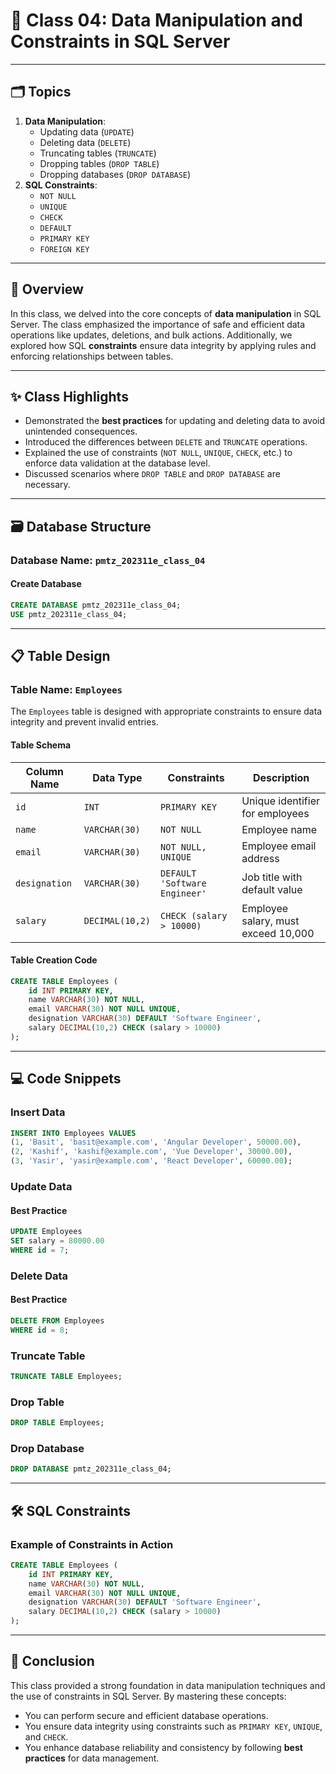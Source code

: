 # 📘 **Class 04: Data Manipulation and Constraints in SQL Server**

---

## 🗂️ **Topics**
1. **Data Manipulation**:
   - Updating data (`UPDATE`)
   - Deleting data (`DELETE`)
   - Truncating tables (`TRUNCATE`)
   - Dropping tables (`DROP TABLE`)
   - Dropping databases (`DROP DATABASE`)
2. **SQL Constraints**:
   - `NOT NULL`
   - `UNIQUE`
   - `CHECK`
   - `DEFAULT`
   - `PRIMARY KEY`
   - `FOREIGN KEY`

---

## 🌟 **Overview**
In this class, we delved into the core concepts of **data manipulation** in SQL Server. The class emphasized the importance of safe and efficient data operations like updates, deletions, and bulk actions. Additionally, we explored how SQL **constraints** ensure data integrity by applying rules and enforcing relationships between tables.

---

## ✨ **Class Highlights**
- Demonstrated the **best practices** for updating and deleting data to avoid unintended consequences.
- Introduced the differences between `DELETE` and `TRUNCATE` operations.
- Explained the use of constraints (`NOT NULL`, `UNIQUE`, `CHECK`, etc.) to enforce data validation at the database level.
- Discussed scenarios where `DROP TABLE` and `DROP DATABASE` are necessary.

---

## 🗃️ **Database Structure**
### Database Name: `pmtz_202311e_class_04`

#### Create Database
```sql
CREATE DATABASE pmtz_202311e_class_04;
USE pmtz_202311e_class_04;
```

---

## 📋 **Table Design**
### Table Name: `Employees`
The `Employees` table is designed with appropriate constraints to ensure data integrity and prevent invalid entries.

#### Table Schema
| Column Name | Data Type  | Constraints                  | Description                        |
|-------------|------------|------------------------------|------------------------------------|
| `id`        | `INT`      | `PRIMARY KEY`                | Unique identifier for employees   |
| `name`      | `VARCHAR(30)` | `NOT NULL`                 | Employee name                     |
| `email`     | `VARCHAR(30)` | `NOT NULL, UNIQUE`         | Employee email address            |
| `designation` | `VARCHAR(30)` | `DEFAULT 'Software Engineer'` | Job title with default value      |
| `salary`    | `DECIMAL(10,2)` | `CHECK (salary > 10000)` | Employee salary, must exceed 10,000 |

#### Table Creation Code
```sql
CREATE TABLE Employees (
    id INT PRIMARY KEY,
    name VARCHAR(30) NOT NULL,
    email VARCHAR(30) NOT NULL UNIQUE,
    designation VARCHAR(30) DEFAULT 'Software Engineer',
    salary DECIMAL(10,2) CHECK (salary > 10000)
);
```

---

## 💻 **Code Snippets**

### Insert Data
```sql
INSERT INTO Employees VALUES 
(1, 'Basit', 'basit@example.com', 'Angular Developer', 50000.00),
(2, 'Kashif', 'kashif@example.com', 'Vue Developer', 30000.00),
(3, 'Yasir', 'yasir@example.com', 'React Developer', 60000.00);
```

### Update Data
#### Best Practice
```sql
UPDATE Employees
SET salary = 80000.00
WHERE id = 7;
```

### Delete Data
#### Best Practice
```sql
DELETE FROM Employees
WHERE id = 8;
```

### Truncate Table
```sql
TRUNCATE TABLE Employees;
```

### Drop Table
```sql
DROP TABLE Employees;
```

### Drop Database
```sql
DROP DATABASE pmtz_202311e_class_04;
```

---

## 🛠️ **SQL Constraints**
### Example of Constraints in Action
```sql
CREATE TABLE Employees (
    id INT PRIMARY KEY,
    name VARCHAR(30) NOT NULL,
    email VARCHAR(30) NOT NULL UNIQUE,
    designation VARCHAR(30) DEFAULT 'Software Engineer',
    salary DECIMAL(10,2) CHECK (salary > 10000)
);
```

---

## 🏁 **Conclusion**
This class provided a strong foundation in data manipulation techniques and the use of constraints in SQL Server. By mastering these concepts:
- You can perform secure and efficient database operations.
- You ensure data integrity using constraints such as `PRIMARY KEY`, `UNIQUE`, and `CHECK`.
- You enhance database reliability and consistency by following **best practices** for data management.
